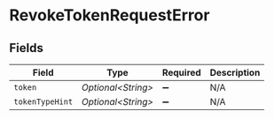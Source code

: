 # RevokeTokenRequestError


## Fields

| Field               | Type                | Required            | Description         |
| ------------------- | ------------------- | ------------------- | ------------------- |
| `token`             | *Optional\<String>* | :heavy_minus_sign:  | N/A                 |
| `tokenTypeHint`     | *Optional\<String>* | :heavy_minus_sign:  | N/A                 |